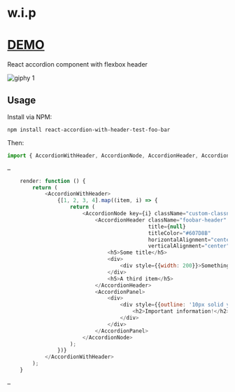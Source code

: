 # w.i.p

# [DEMO](https://jforaker.github.io/react-accordion-with-header/dist)

React accordion component with flexbox header 

![giphy 1](https://cloud.githubusercontent.com/assets/38787/8015584/2883817e-0bda-11e5-9662-b7daf40e8c27.gif)

## Usage

Install via NPM:

```
npm install react-accordion-with-header-test-foo-bar
```

Then:

```javascript
import { AccordionWithHeader, AccordionNode, AccordionHeader, AccordionPanel } from 'react-accordion-with-header-test-foo-bar';

…

	render: function () {
		return (
			<AccordionWithHeader>
				{[1, 2, 3, 4].map((item, i) => {
					return (
						<AccordionNode key={i} className="custom-classname">
							<AccordionHeader className="foobar-header"
											 title={null}
											 titleColor="#607D8B"
											 horizontalAlignment="centerSpaceAround"
											 verticalAlignment="center">
								<h5>Some title</h5>
								<div>
									<div style={{width: 200}}>Something else</div>
								</div>
								<h5>A third item</h5>
							</AccordionHeader>
							<AccordionPanel>
								<div>
									<div style={{outline: '10px solid yellow', height: 75, textAlign: 'center'}}>
										<h2>Important information!</h2>
									</div>
								</div>
							</AccordionPanel>
						</AccordionNode>
					);
				})}
			</AccordionWithHeader>
		);
	}

…

```
